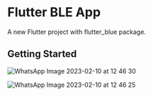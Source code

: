 # Flutter BLE App

A new Flutter project with flutter_blue package.

## Getting Started

![WhatsApp Image 2023-02-10 at 12 46 30](https://user-images.githubusercontent.com/58724259/218061239-fd49a5e4-171a-448f-a378-58cc6081430c.jpeg)

![WhatsApp Image 2023-02-10 at 12 46 25](https://user-images.githubusercontent.com/58724259/218061227-28822517-cb16-498d-a578-1dadc488daaa.jpeg)
